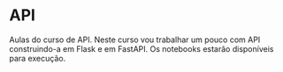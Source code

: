 # API
Aulas do curso de API.
Neste curso vou trabalhar um pouco com API construindo-a em Flask e em FastAPI.
Os notebooks estarão disponíveis para execução.
